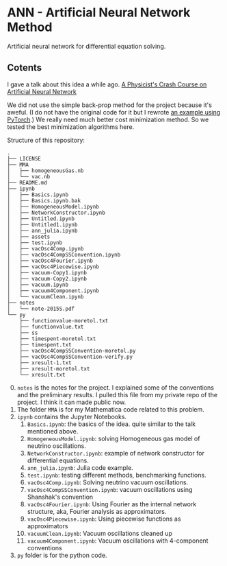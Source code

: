 ANN - Artificial Neural Network Method
=========================================================

Artificial neural network for differential equation solving.



Cotents
----------------------

I gave a talk about this idea a while ago. [A Physicist's Crash Course on Artificial Neural Network](https://github.com/NeuPhysics/sync-de-solver/blob/master/ipynb/neural-net.ipynb)

We did not use the simple back-prop method for the project because it's aweful. (I do not have the original code for it but I rewrote [an example using PyTorch](https://github.com/emptymalei/pytorch-differential-equation-solver/blob/master/graph-constructor.ipynb).) We really need much better cost minimization method. So we tested the best minimization algorithms here.

Structure of this repository:

```
.
├── LICENSE
├── MMA
│   ├── homogeneousGas.nb
│   └── vac.nb
├── README.md
├── ipynb
│   ├── Basics.ipynb
│   ├── Basics.ipynb.bak
│   ├── HomogeneousModel.ipynb
│   ├── NetworkConstructor.ipynb
│   ├── Untitled.ipynb
│   ├── Untitled1.ipynb
│   ├── ann_julia.ipynb
│   ├── assets
│   ├── test.ipynb
│   ├── vacOsc4Comp.ipynb
│   ├── vacOsc4CompSSConvention.ipynb
│   ├── vacOsc4Fourier.ipynb
│   ├── vacOsc4Piecewise.ipynb
│   ├── vacuum-Copy1.ipynb
│   ├── vacuum-Copy2.ipynb
│   ├── vacuum.ipynb
│   ├── vacuum4Component.ipynb
│   └── vacuumClean.ipynb
├── notes
│   └── note-2015S.pdf
└── py
    ├── functionvalue-moretol.txt
    ├── functionvalue.txt
    ├── ss
    ├── timespent-moretol.txt
    ├── timespent.txt
    ├── vacOsc4CompSSConvention-moretol.py
    ├── vacOsc4CompSSConvention-verify.py
    ├── xresult-1.txt
    ├── xresult-moretol.txt
    └── xresult.txt
```


0. `notes` is the notes for the project. I explained some of the conventions and the preliminary results. I pulled this file from my private repo of the project. I think it can made public now.
1. The folder `MMA` is for my Mathematica code related to this problem.
2. `ipynb` contains the Jupyter Notebooks.
   1. `Basics.ipynb`: the basics of the idea. quite similar to the talk mentioned above.
   2. `HomogeneousModel.ipynb`: solving Homogeneous gas model of neutrino oscillations.
   3. `NetworkConstructor.ipynb`: example of network constructor for differential equations.
   4. `ann_julia.ipynb`: Julia code example.
   5. `test.ipynb`: testing different methods, benchmarking functions.
   6. `vacOsc4Comp.ipynb`: Solving neutrino vacuum oscillations.
   7. `vacOsc4CompSSConvention.ipynb`: vacuum oscillations using Shanshak's convention
   8. `vacOsc4Fourier.ipynb`: Using Fourier as the internal network structure, aka, Fourier analysis as approximators.
   9. `vacOsc4Piecewise.ipynb`: Using piecewise functions as approximators
   10. `vacuumClean.ipynb`: Vacuum oscillations cleaned up
   11. `vacuum4Component.ipynb`: Vacuum oscillations with 4-component conventions
3. `py` folder is for the python code.


